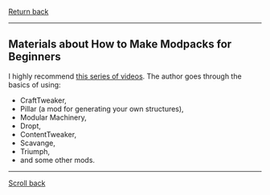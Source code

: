 [Return back](../articles.md#Articles)

----
## Materials about How to Make Modpacks for Beginners

I highly recommend [this series of videos](https://www.youtube.com/playlist?list=PLJB-Y_FDFQZ7zVl-64Eb3hvhtUdLC20fq). The author goes through the basics of using:
- CraftTweaker, 
- Pillar (a mod for generating your own structures), 
- Modular Machinery,
- Dropt,
- ContentTweaker,
- Scavange,
- Triumph,
- and some other mods.

----
[Scroll back](#Materials-about-How-to-Make-Modpacks-for-Beginners)


